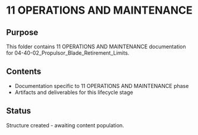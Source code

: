 # 11 OPERATIONS AND MAINTENANCE

## Purpose
This folder contains 11 OPERATIONS AND MAINTENANCE documentation for 04-40-02_Propulsor_Blade_Retirement_Limits.

## Contents
- Documentation specific to 11 OPERATIONS AND MAINTENANCE phase
- Artifacts and deliverables for this lifecycle stage

## Status
Structure created - awaiting content population.
